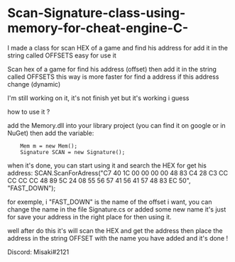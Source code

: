 # Scan-Signature-class-using-memory-for-cheat-engine-C-
I made a class for scan HEX of a game and find his address for add it in the string called OFFSETS easy for use it

Scan hex of a game for find his address (offset) then add it in the string called OFFSETS
this way is more faster for find a address if this address change (dynamic)

I'm still working on it, it's not finish yet but it's working i guess

how to use it ?

add the Memory.dll into your library project (you can find it on google or in NuGet)
then add the variable:

        Mem m = new Mem();
        Signature SCAN = new Signature();
        
when it's done, you can start using it and search the HEX for get his address:
        SCAN.ScanForAdress("C7 40 1C 00 00 00 00 48 83 C4 28 C3 CC CC CC CC 48 89 5C 24 08 55 56 57 41 56 41 57 48 83 EC 50", "FAST_DOWN"); 
        
for exemple, i "FAST_DOWN" is the name of the offset i want, you can change the name in the file Signature.cs or added some new name it's just for save your address in the right place for then using it.

well after do this it's will scan the HEX and get the address then place the address in the string OFFSET with the name you have added and it's done !

Discord: Misaki#2121
